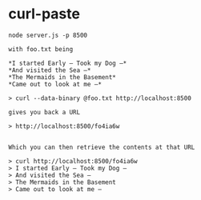 curl-paste
==========

    node server.js -p 8500

    with foo.txt being
    
    *I started Early – Took my Dog –*
    *And visited the Sea –*
    *The Mermaids in the Basement*
    *Came out to look at me –*

    > curl --data-binary @foo.txt http://localhost:8500
    
    gives you back a URL

    > http://localhost:8500/fo4ia6w


    Which you can then retrieve the contents at that URL
    
    > curl http://localhost:8500/fo4ia6w
    > I started Early – Took my Dog –
    > And visited the Sea –
    > The Mermaids in the Basement
    > Came out to look at me –

